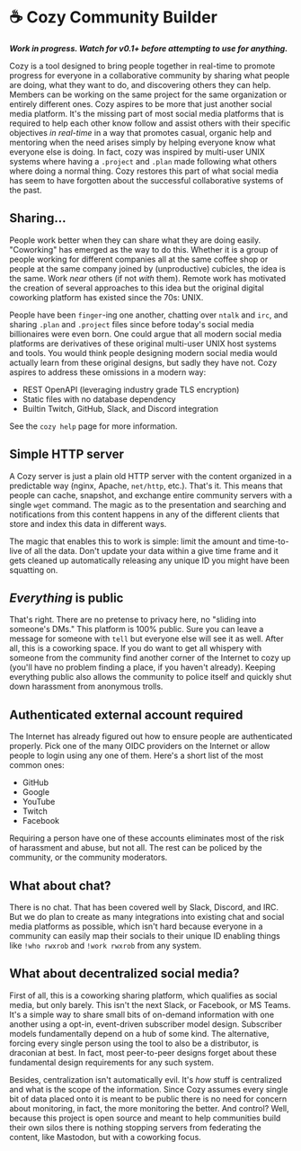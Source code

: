 # ☕️ Cozy Community Builder

***Work in progress. Watch for v0.1+ before attempting to use for anything.***

Cozy is a tool designed to bring people together in real-time to promote progress for everyone in a collaborative community by sharing what people are doing, what they want to do, and discovering others they can help. Members can be working on the same project for the same organization or entirely different ones. Cozy aspires to be more that just another social media platform. It's the missing part of most social media platforms that is required to help each other know follow and assist others with their specific objectives *in real-time* in a way that promotes casual, organic help and mentoring when the need arises simply by helping everyone know what everyone else is doing. In fact, cozy was inspired by multi-user UNIX systems where having a `.project` and `.plan` made following what others where doing a normal thing. Cozy restores this part of what social media has seem to have forgotten about the successful collaborative systems of the past.

## Sharing...

People work better when they can share what they are doing easily. "Coworking" has emerged as the way to do this. Whether it is a group of people working for different companies all at the same coffee shop or people at the same company joined by (unproductive) cubicles, the idea is the same. Work *near* others (if not *with* them). Remote work has motivated the creation of several approaches to this idea but the original digital coworking platform has existed since the 70s: UNIX.

People have been `finger`-ing one another, chatting over `ntalk` and `irc`, and sharing `.plan` and `.project` files since before today's social media billionaires were even born. One could argue that all modern social media platforms are derivatives of these original multi-user UNIX host systems and tools. You would think people designing modern social media would actually learn from these original designs, but sadly they have not. Cozy aspires to address these omissions in a modern way:

* REST OpenAPI (leveraging industry grade TLS encryption)
* Static files with no database dependency
* Builtin Twitch, GitHub, Slack, and Discord integration

See the `cozy help` page for more information.

## Simple HTTP server

A Cozy server is just a plain old HTTP server with the content organized in a predictable way (nginx, Apache, `net/http`, etc.). That's it. This means that people can cache, snapshot, and exchange entire community servers with a single `wget` command. The magic as to the presentation and searching and notifications from this content happens in any of the different clients that store and index this data in different ways.

The magic that enables this to work is simple: limit the amount and time-to-live of all the data. Don't update your data within a give time frame and it gets cleaned up automatically releasing any unique ID you might have been squatting on.

## *Everything* is public

That's right. There are no pretense to privacy here, no "sliding into someone's DMs." This platform is 100% public. Sure you can leave a message for someone with `tell` but everyone else will see it as well. After all, this is a coworking space. If you do want to get all whispery with someone from the community find another corner of the Internet to cozy up (you'll have no problem finding a place, if you haven't already). Keeping everything public also allows the community to police itself and quickly shut down harassment from anonymous trolls.

## Authenticated external account required

The Internet has already figured out how to ensure people are authenticated properly. Pick one of the many OIDC providers on the Internet or allow people to login using any one of them. Here's a short list of the most common ones:

* GitHub
* Google
* YouTube
* Twitch
* Facebook

Requiring a person have one of these accounts eliminates most of the risk of harassment and abuse, but not all. The rest can be policed by the community, or the community moderators.

## What about chat?

There is no chat. That has been covered well by Slack, Discord, and IRC. But we do plan to create as many integrations into existing chat and social media platforms as possible, which isn't hard because everyone in a community can easily map their socials to their unique ID enabling things like `!who rwxrob` and `!work rwxrob` from any system.

## What about decentralized social media?

First of all, this is a coworking sharing platform, which qualifies as social media, but only barely. This isn't the next Slack, or Facebook, or MS Teams. It's a simple way to share small bits of on-demand information with one another using a opt-in, event-driven subscriber model design. Subscriber models fundamentally depend on a hub of some kind. The alternative, forcing every single person using the tool to also be a distributor, is draconian at best. In fact, most peer-to-peer designs forget about these fundamental design requirements for any such system.

Besides, centralization isn't automatically evil. It's *how* stuff is centralized and what is the scope of the information. Since Cozy assumes every single bit of data placed onto it is meant to be public there is no need for concern about monitoring, in fact, the more monitoring the better. And control? Well, because this project is open source and meant to help communities build their own silos there is nothing stopping servers from federating the content, like Mastodon, but with a coworking focus.

